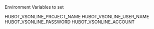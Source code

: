 
Environment Variables to set

HUBOT_VSONLINE_PROJECT_NAME
HUBOT_VSONLINE_USER_NAME
HUBOT_VSONLINE_PASSWORD
HUBOT_VSONLINE_ACCOUNT

